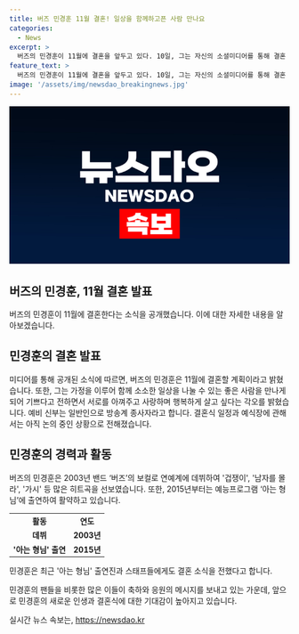 ```yaml
---
title: 버즈 민경훈 11월 결혼! 일상을 함께하고픈 사람 만나요
categories:
  - News
excerpt: >
  버즈의 민경훈이 11월에 결혼을 앞두고 있다. 10일, 그는 자신의 소셜미디어를 통해 결혼 소식을 밝혔는데, 예비 신부는 일반인으로 방송계 종사자라고 한다. 예식장과 결혼식 일정은 논의 중인 것으로 전해졌으며, 최근에는 아는 형님 출연으로 많은 사랑을 받고 있다. 또한 2003년 밴드 버즈의 보컬로 데뷔하여 히트곡을 연이어 발표, 2015년부터는 예능 프로그램에 출연하는 등 다재다능한 모습을 보여주고 있다.
feature_text: >
  버즈의 민경훈이 11월에 결혼을 앞두고 있다. 10일, 그는 자신의 소셜미디어를 통해 결혼 소식을 밝혔는데, 예비 신부는 일반인으로 방송계 종사자라고 한다. 예식장과 결혼식 일정은 논의 중인 것으로 전해졌으며, 최근에는 아는 형님 출연으로 많은 사랑을 받고 있다. 또한 2003년 밴드 버즈의 보컬로 데뷔하여 히트곡을 연이어 발표, 2015년부터는 예능 프로그램에 출연하는 등 다재다능한 모습을 보여주고 있다.
image: '/assets/img/newsdao_breakingnews.jpg'
---
```


<p><img src="/assets/img/newsdao_breakingnews.jpg" alt="bookingtag 속보" /></p>

<h2>버즈의 민경훈, 11월 결혼 발표</h2>

<p data-ke-size="size16">버즈의 민경훈이 11월에 결혼한다는 소식을 공개했습니다. 이에 대한 자세한 내용을 알아보겠습니다.</p>

<h2 data-ke-size="size26">민경훈의 결혼 발표</h2>

<p data-ke-size="size16">미디어를 통해 공개된 소식에 따르면, 버즈의 민경훈은 11월에 결혼할 계획이라고 밝혔습니다. 또한, 그는 가정을 이루어 함께 소소한 일상을 나눌 수 있는 좋은 사람을 만나게 되어 기쁘다고 전하면서 서로를 아껴주고 사랑하며 행복하게 살고 싶다는 각오를 밝혔습니다. 예비 신부는 일반인으로 방송계 종사자라고 합니다. 결혼식 일정과 예식장에 관해서는 아직 논의 중인 상황으로 전해졌습니다.</p>

<h2 data-ke-size="size26">민경훈의 경력과 활동</h2>

<p data-ke-size="size16">버즈의 민경훈은 2003년 밴드 ‘버즈’의 보컬로 연예계에 데뷔하여 '겁쟁이', '남자를 몰라', '가시' 등 많은 히트곡을 선보였습니다. 또한, 2015년부터는 예능프로그램 ‘아는 형님’에 출연하여 활약하고 있습니다.</p>

<table>
  <tr>
    <th>활동</th>
    <th>연도</th>
  </tr>
  <tr>
    <td style="text-align: center; height: 17px;"><b>데뷔</b></td>
    <td style="text-align: center; height: 17px;"><b>2003년</b></td>
  </tr>
  <tr>
    <td style="text-align: center; height: 17px;"><b>'아는 형님' 출연</b></td>
    <td style="text-align: center; height: 17px;"><b>2015년</b></td>
  </tr>
</table>

<p data-ke-size="size16">민경훈은 최근 '아는 형님' 출연진과 스태프들에게도 결혼 소식을 전했다고 합니다.</p>

<p data-ke-size="size16">민경훈의 팬들을 비롯한 많은 이들이 축하와 응원의 메시지를 보내고 있는 가운데, 앞으로 민경훈의 새로운 인생과 결혼식에 대한 기대감이 높아지고 있습니다.</p>
실시간 뉴스 속보는, <a href="https://newsdao.kr" rel="dofollow">https://newsdao.kr</a>


